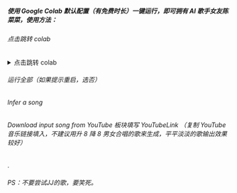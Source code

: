 ##### 使用 Google Colab 默认配置（有免费时长）一键运行，即可拥有 AI 歌手女友陈菜菜，使用方法：


###### 点击跳转 colab
<details>
<summary> 点击跳转 colab </summary>

```
链接：https://github.com/yzcjd/yzcjd-AI_chenzhuoxuan_Artist/blob/main/so_vits_svc_fork_4_0_inference_simplified.ipynb
```
</details>

###### 运行全部（如果提示重启，选否）
###### Infer a song
###### Download input song from YouTube 板块填写 YouTubeLink （复制 YouTube 音乐链接填入，不建议用升 8 降 8 男女合唱的歌来生成，平平淡淡的歌输出效果较好）

.

###### PS：不要尝试JJ的歌，要笑死。
